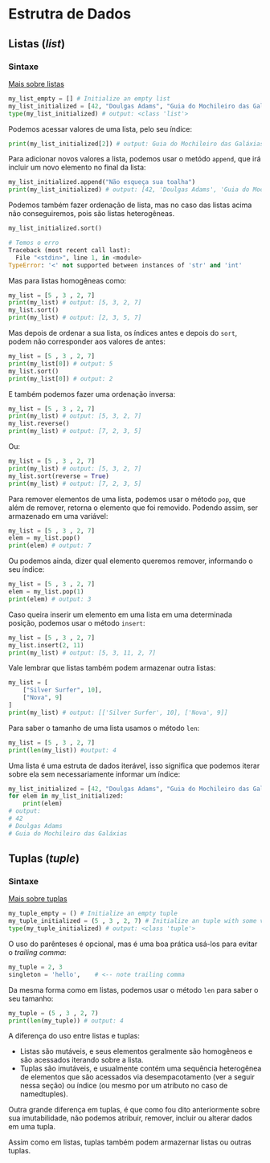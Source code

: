 # Estrutra de Dados

## Listas (_list_)

### Sintaxe

[Mais sobre listas](https://docs.python.org/pt-br/3/tutorial/datastructures.html?highlight=itera#more-on-lists)

```python
my_list_empty = [] # Initialize an empty list
my_list_initialized = [42, "Doulgas Adams", "Guia do Mochileiro das Galáxias"] # Initialize an list with some values
type(my_list_initialized) # output: <class 'list'>
```
Podemos acessar valores de uma lista, pelo seu índice:

```python
print(my_list_initialized[2]) # output: Guia do Mochileiro das Galáxias
```

Para adicionar novos valores a lista, podemos usar o metódo `append`, que irá incluir um novo elemento no final da lista:

```python
my_list_initialized.append("Não esqueça sua toalha")
print(my_list_initialized) # output: [42, 'Doulgas Adams', 'Guia do Mochileiro das Galáxias', 'Não esqueça sua toalha']
```
Podemos também fazer ordenação de lista, mas no caso das listas acima não conseguiremos, pois são listas heterogêneas.

```python
my_list_initialized.sort()

# Temos o erro
Traceback (most recent call last):
  File "<stdin>", line 1, in <module>
TypeError: '<' not supported between instances of 'str' and 'int'
```

Mas para listas homogêneas como:

```python
my_list = [5 , 3 , 2, 7]
print(my_list) # output: [5, 3, 2, 7]
my_list.sort()
print(my_list) # output: [2, 3, 5, 7]
```

Mas depois de ordenar a sua lista, os índices antes e depois do `sort`, podem não corresponder aos valores de antes:

```python
my_list = [5 , 3 , 2, 7]
print(my_list[0]) # output: 5
my_list.sort()
print(my_list[0]) # output: 2
```

E também podemos fazer uma ordenação inversa:

```python
my_list = [5 , 3 , 2, 7]
print(my_list) # output: [5, 3, 2, 7]
my_list.reverse()
print(my_list) # output: [7, 2, 3, 5]
```

Ou:

```python
my_list = [5 , 3 , 2, 7]
print(my_list) # output: [5, 3, 2, 7]
my_list.sort(reverse = True)
print(my_list) # output: [7, 2, 3, 5]
```

Para remover elementos de uma lista, podemos usar o método `pop`, que além de remover, retorna o elemento que foi removido. Podendo assim, ser armazenado em uma variável:

```python
my_list = [5 , 3 , 2, 7]
elem = my_list.pop()
print(elem) # output: 7
```

Ou podemos ainda, dizer qual elemento queremos remover, informando o seu índice:

```python
my_list = [5 , 3 , 2, 7]
elem = my_list.pop(1)
print(elem) # output: 3
```

Caso queira inserir um elemento em uma lista em uma determinada posição, podemos usar o método `insert`:

```python
my_list = [5 , 3 , 2, 7]
my_list.insert(2, 11)
print(my_list) # output: [5, 3, 11, 2, 7]
```

Vale lembrar que listas também podem armazenar outra listas:

```python
my_list = [
    ["Silver Surfer", 10],
    ["Nova", 9]
]
print(my_list) # output: [['Silver Surfer', 10], ['Nova', 9]]
```

Para saber o tamanho de uma lista usamos o método `len`:

```python
my_list = [5 , 3 , 2, 7]
print(len(my_list)) #output: 4
```

Uma lista é uma estruta de dados iterável, isso significa que podemos iterar sobre ela sem necessariamente informar um índice:

```python
my_list_initialized = [42, "Doulgas Adams", "Guia do Mochileiro das Galáxias"]
for elem in my_list_initialized:
    print(elem)
# output:
# 42
# Doulgas Adams
# Guia do Mochileiro das Galáxias
```

## Tuplas (_tuple_)

### Sintaxe

[Mais sobre tuplas](https://docs.python.org/pt-br/3/tutorial/datastructures.html?highlight=itera#tuples-and-sequences)

```python
my_tuple_empty = () # Initialize an empty tuple
my_tuple_initialized = (5 , 3 , 2, 7) # Initialize an tuple with some values
type(my_tuple_initialized) # output: <class 'tuple'>
```
O uso do parênteses é opcional, mas é uma boa prática usá-los para evitar o _trailing comma_:

```python
my_tuple = 2, 3
singleton = 'hello',    # <-- note trailing comma
```
Da mesma forma como em listas, podemos usar o método `len` para saber o seu tamanho:

```python
my_tuple = (5 , 3 , 2, 7)
print(len(my_tuple)) # output: 4
```
A diferença do uso entre listas e tuplas:

* Listas são mutáveis, e seus elementos geralmente são homogêneos e são acessados iterando sobre a lista.
* Tuplas são imutáveis, e usualmente contém uma sequência heterogênea de elementos que são acessados via desempacotamento (ver a seguir nessa seção) ou índice (ou mesmo por um atributo no caso de namedtuples).

Outra grande diferença em tuplas, é que como fou dito anteriormente sobre sua imutabilidade, não podemos atribuir, remover, incluir ou alterar dados em uma tupla.

Assim como em listas, tuplas também podem armazernar listas ou outras tuplas.